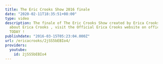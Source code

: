 ```yaml
---
title: The Eric Crooks Show 2016 finale
date: "2020-02-11T18:35:51+08:00"
type: video
description: The finale of The Eric Crooks Show created by Erica Crooks For more information
  about Erica Crooks , visit the Official Erica Crooks website on officialericcrooks.com
  TODAY !
publishdate: "2016-03-15T05:23:04.000Z"
url: /ericacrooks/2jSS5bEBIo4/
providers:
  youtube:
    id: 2jSS5bEBIo4
---
```

